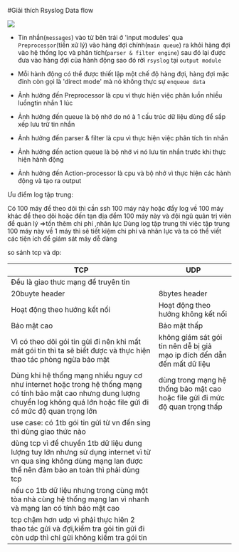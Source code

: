 #Giải thích Rsyslog Data flow

<img src=http://www.rsyslog.com/doc/dataflow.png>

- Tin nhắn(`messages`) vào từ bên trái ở 'input modules' qua `Preprocessor`(tiền xử lý) vào hàng đợi chính(`main queue`) ra khỏi hàng đợi vào hệ thống lọc và phân tích(`parser & filter engine`)
sau đó lại được đưa vào hàng đợi của hành động sao đó rời `rsyslog` tại `output module`

- Mỗi hành động có thể được thiết lập một chế độ hàng đợi, hàng đợi mặc đinh còn gọi là 'direct mode' mà nó không thực sự `enqueue data`

- Ảnh hưởng đến Preprocessor là cpu vì thực hiện việc phân luồn nhiều luồngtin nhắn 1 lúc

- Ảnh hưởng đến queue là bộ nhớ do nó à 1 cấu trúc dữ liệu dùng để sắp xếp lưu trữ tin nhắn

- Ảnh hưởng đến parser & filter là cpu vì thực hiện việc phân tích tin nhắn

- Ảnh hưởng đến action queue là bộ nhớ vi nó lưu tin nhắn trước khi thực hiện hành động

- Ảnh hưởng đến Action-processor là cpu và bộ nhớ vì thực hiện các hành động và tạo ra output

Ưu điểm log tập trung:

Có 100 máy để theo dõi thì cần ssh 100 máy này hoặc đẩy log về 100 máy khác để theo dõi hoặc đến tạn địa đểm 100 máy này và đội ngũ quản trị viên để quản lý =>tốn thêm chi phí ,nhân lực
Dùng log tập trung thì việc tập trung 100 máy này về 1 máy thì sẽ tiết kiệm chi phí và nhân lực
và ta có thể viết các tiện ích để giám sát máy dễ dàng

so sánh tcp và dp:

|TCP|UDP|
|---|---|
|Đều là giao thưc mạng để truyên tin||
| 20buyte header|8bytes header|
|Hoạt động theo hướng kết nối|Hoạt động theo hướng không kết nối|
|Bảo mật cao|Bảo mật thấp|
|Vì có theo dõi gói tin gửi đi nên khi mất mát gói tin thì ta sẽ biết được và thực hiện thao tác phòng ngừa bảo mật|không giám sát gói tin nên dễ bị giả mạo ip đích đến dẫn đến mất dữ liệu|
|Dùng khi hệ thống mạng nhiều nguy cơ như internet hoặc trong hệ thống mạng có tính bảo mật cao nhưng dung lượng chuyển log không quá lớn hoặc file gửi đi có mức độ quan trọng lớn|dùng trong mạng hệ thống bảo mật cao hoặc file gửi đi mức độ quan trọng thấp|
|use case: có 1tb gói tin gửi từ vn đến sing thì dùng giao thức nào||
|dùng tcp vì để chuyển 1tb dữ liệu dung lượng tuy lớn nhưng sử dụng internet vì từ vn qua sing không dùng mạng lan được thế nên đảm bảo an toàn thì phải dùng tcp||
|nếu co 1tb dữ liệu nhưng trong cùng một tòa nhà cùng hệ thống mạng lan vì nhanh và mạng lan có tính bảo mật cao||
|tcp chậm hơn udp vì phải thực hiên 2 thao tác gửi và đợi,kiểm tra gói tin gửi đi còn udp thì chỉ gửi không kiểm tra gói tin||
